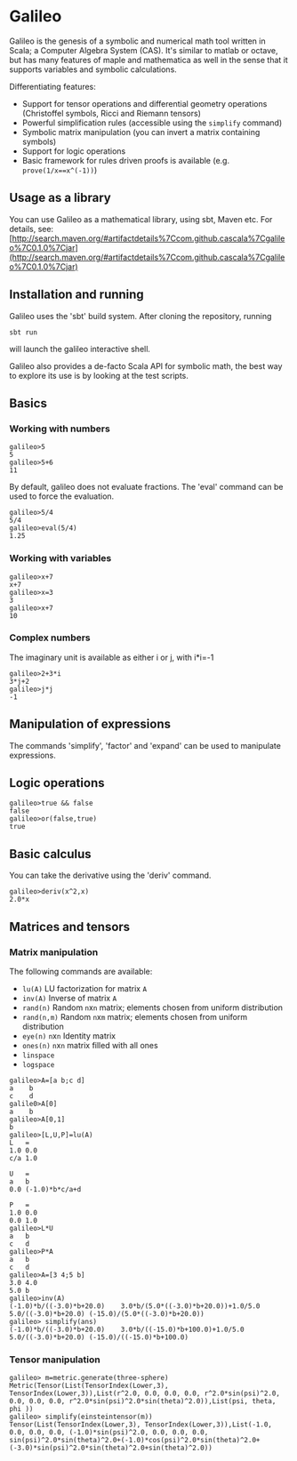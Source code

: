 # Galileo
Galileo is the genesis of a symbolic and numerical math tool written in Scala; a Computer Algebra System (CAS).
It's similar to matlab or octave, but has many features of maple and mathematica as well in the sense that it supports variables and symbolic calculations.


Differentiating features:
* Support for tensor operations and differential geometry operations (Christoffel symbols, Ricci and Riemann tensors)
* Powerful simplification rules (accessible using the `simplify` command)
* Symbolic matrix manipulation (you can invert a matrix containing symbols)
* Support for logic operations
* Basic framework for rules driven proofs is available (e.g. `prove(1/x==x^(-1))`)

## Usage as a library
You can use Galileo as a mathematical library, using sbt, Maven etc.
For details, see:
[http://search.maven.org/#artifactdetails%7Ccom.github.cascala%7Cgalileo%7C0.1.0%7Cjar](http://search.maven.org/#artifactdetails%7Ccom.github.cascala%7Cgalileo%7C0.1.0%7Cjar)

## Installation and running
Galileo uses the 'sbt' build system. After cloning the repository, running
```
sbt run
```
will launch the galileo interactive shell.

Galileo also provides a de-facto Scala API for symbolic math, the best way to explore its use is by looking at the test scripts.

## Basics
### Working with numbers
```
galileo>5
5
galileo>5+6
11
```
By default, galileo does not evaluate fractions. The 'eval' command can be used to force the evaluation.
```
galileo>5/4
5/4
galileo>eval(5/4)
1.25
```

### Working with variables
```
galileo>x+7
x+7
galileo>x=3
3
galileo>x+7
10
```

### Complex numbers
The imaginary unit is available as either i or j, with i*i=-1
```
galileo>2+3*i
3*j+2
galileo>j*j
-1
```

## Manipulation of expressions
The commands 'simplify', 'factor' and 'expand' can be used to manipulate expressions.

## Logic operations
```
galileo>true && false
false
galileo>or(false,true)
true
```

## Basic calculus
You can take the derivative using the 'deriv' command.
```
galileo>deriv(x^2,x)
2.0*x 
```

## Matrices and tensors
### Matrix manipulation

The following commands are available:
* `lu(A)` LU factorization for matrix `A`
* `inv(A)` Inverse of matrix `A`
* `rand(n)` Random `n`x`n` matrix; elements chosen from uniform distribution
* `rand(n,m)` Random `n`x`m` matrix; elements chosen from uniform distribution 
* `eye(n)` `n`x`n` Identity matrix
* `ones(n)` `n`x`n` matrix filled with all ones
* `linspace`
* `logspace`

```
galileo>A=[a b;c d]
a    b
c    d
galile0>A[0]
a    b
galileo>A[0,1]
b
galileo>[L,U,P]=lu(A)
L	=
1.0	0.0	
c/a	1.0	

U	=
a	b	
0.0	(-1.0)*b*c/a+d	

P	=
1.0	0.0
0.0	1.0
galileo>L*U
a	b
c	d
galileo>P*A
a	b
c	d
galileo>A=[3 4;5 b]
3.0	4.0
5.0	b
galileo>inv(A)
(-1.0)*b/((-3.0)*b+20.0)	3.0*b/(5.0*((-3.0)*b+20.0))+1.0/5.0
5.0/((-3.0)*b+20.0)	(-15.0)/(5.0*((-3.0)*b+20.0))
galileo> simplify(ans)
(-1.0)*b/((-3.0)*b+20.0)	3.0*b/((-15.0)*b+100.0)+1.0/5.0
5.0/((-3.0)*b+20.0)	(-15.0)/((-15.0)*b+100.0)
```
### Tensor manipulation
```
galileo> m=metric.generate(three-sphere)
Metric(Tensor(List(TensorIndex(Lower,3), TensorIndex(Lower,3)),List(r^2.0, 0.0, 0.0, 0.0, r^2.0*sin(psi)^2.0, 0.0, 0.0, 0.0, r^2.0*sin(psi)^2.0*sin(theta)^2.0)),List(psi, theta, phi ))
galileo> simplify(einsteintensor(m))
Tensor(List(TensorIndex(Lower,3), TensorIndex(Lower,3)),List(-1.0, 0.0, 0.0, 0.0, (-1.0)*sin(psi)^2.0, 0.0, 0.0, 0.0, sin(psi)^2.0*sin(theta)^2.0+(-1.0)*cos(psi)^2.0*sin(theta)^2.0+(-3.0)*sin(psi)^2.0*sin(theta)^2.0+sin(theta)^2.0))
```
